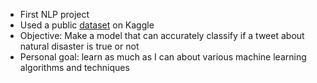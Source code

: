 - First NLP project
- Used a public [dataset](https://www.kaggle.com/competitions/nlp-getting-started/data) on Kaggle
- Objective: Make a model that can accurately classify if a tweet about natural disaster is true or not
- Personal goal: learn as much as I can about various machine learning algorithms and techniques
